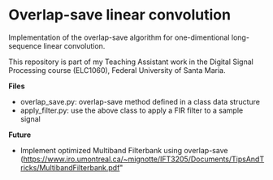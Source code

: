 # Overlap-save linear convolution

Implementation of the overlap-save algorithm for one-dimentional long-sequence linear convolution.

This repository is part of my Teaching Assistant work in the Digital Signal Processing course (ELC1060), Federal University of Santa Maria.

**Files**
- overlap_save.py: overlap-save method defined in a class data structure
- apply_filter.py: use the above class to apply a FIR filter to a sample signal

**Future**
- Implement optimized Multiband Filterbank using overlap-save (https://www.iro.umontreal.ca/~mignotte/IFT3205/Documents/TipsAndTricks/MultibandFilterbank.pdf"
